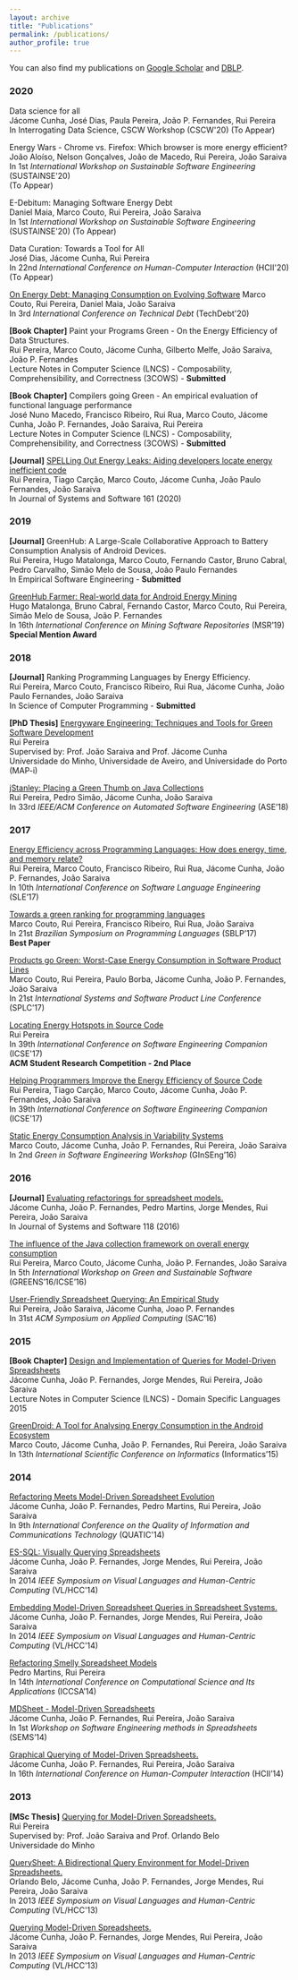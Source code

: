 ```yaml
---
layout: archive
title: "Publications"
permalink: /publications/
author_profile: true
---
```


You can also find my publications on <u><a target="_blank" href="{{site.author.googlescholar}}">Google Scholar</a></u> and <u><a target="_blank" href="{{site.author.dblp}}">DBLP</a></u>.

### 2020

Data science for all  
Jácome Cunha, José Dias, Paula Pereira, João P. Fernandes, Rui Pereira  
In Interrogating Data Science, CSCW Workshop (CSCW'20) 
(To Appear)

Energy Wars - Chrome vs. Firefox: Which browser is more energy efficient?  
João Aloíso, Nelson Gonçalves, João de Macedo, Rui Pereira, João Saraiva  
In 1st *International Workshop on Sustainable Software Engineering* (SUSTAINSE'20)  
(To Appear)

E-Debitum: Managing Software Energy Debt  
Daniel Maia, Marco Couto, Rui Pereira, João Saraiva  
In 1st *International Workshop on Sustainable Software Engineering* (SUSTAINSE'20) 
(To Appear)

Data Curation: Towards a Tool for All  
José Dias, Jácome Cunha, Rui Pereira  
In 22nd *International Conference on Human-Computer Interaction* (HCII'20) 
(To Appear)

[On Energy Debt: Managing Consumption on Evolving Software](http://states.github.io/files/p20.pdf)
Marco Couto, Rui Pereira, Daniel Maia, João Saraiva  
In 3rd *International Conference on Technical Debt* (TechDebt'20) 

**[Book Chapter]**
Paint your Programs Green - On the Energy Efficiency of Data Structures.   
Rui Pereira, Marco Couto, Jácome Cunha, Gilberto Melfe, João Saraiva, João P. Fernandes    
Lecture Notes in Computer Science (LNCS) - Composability, Comprehensibility, and Correctness (3COWS) - **Submitted**

**[Book Chapter]**
Compilers going Green - An empirical evaluation of functional language performance    
José Nuno Macedo, Francisco Ribeiro, Rui Rua, Marco Couto, Jácome Cunha, João P. Fernandes, João Saraiva, Rui Pereira    
Lecture Notes in Computer Science (LNCS) - Composability, Comprehensibility, and Correctness (3COWS) - **Submitted**

**[Journal]**
[SPELLing Out Energy Leaks: Aiding developers locate energy inefficient code](http://states.github.io/files/j3.pdf)   
Rui Pereira, Tiago Carção, Marco Couto, Jácome Cunha, João Paulo Fernandes, João Saraiva  
In Journal of Systems and Software 161 (2020)


### 2019

**[Journal]**
GreenHub: A Large-Scale Collaborative Approach to Battery Consumption Analysis of Android Devices.  
Rui Pereira, Hugo Matalonga, Marco Couto, Fernando Castor, Bruno Cabral, Pedro Carvalho, Simão Melo de Sousa, João Paulo Fernandes  
In Empirical Software Engineering - **Submitted**


[GreenHub Farmer: Real-world data for Android Energy Mining](http://states.github.io/files/p19.pdf)  
Hugo Matalonga, Bruno Cabral, Fernando Castor, Marco Couto, Rui Pereira, Simão Melo de Sousa, João P. Fernandes  
In 16th *International Conference on Mining Software Repositories* (MSR’19)  
**Special Mention Award**

### 2018

**[Journal]**
Ranking Programming Languages by Energy Efficiency.  
Rui Pereira, Marco Couto, Francisco Ribeiro, Rui Rua, Jácome Cunha, João Paulo Fernandes, João Saraiva  
In Science of Computer Programming - **Submitted**

**[PhD Thesis]**
[Energyware Engineering: Techniques and Tools for Green Software Development](http://states.github.io/files/t2.pdf)   
Rui Pereira  
Supervised by: Prof. João Saraiva and Prof. Jácome Cunha  
Universidade do Minho, Universidade de Aveiro, and Universidade do Porto (MAP-i)

[jStanley: Placing a Green Thumb on Java Collections](http://states.github.io/files/p18.pdf)  
Rui Pereira, Pedro Simão, Jácome Cunha, João Saraiva  
In 33rd *IEEE/ACM Conference on Automated Software Engineering* (ASE’18)

### 2017

[Energy Efficiency across Programming Languages: How does energy, time, and memory relate?](http://states.github.io/files/p17.pdf)   
Rui Pereira, Marco Couto, Francisco Ribeiro, Rui Rua, Jácome Cunha, João P. Fernandes, João Saraiva  
In 10th *International Conference on Software Language Engineering* (SLE’17)

[Towards a green ranking for programming languages](http://states.github.io/files/p16.pdf)    
Marco Couto, Rui Pereira, Francisco Ribeiro, Rui Rua, João Saraiva  
In 21st *Brazilian Symposium on Programming Languages* (SBLP’17)  
**Best Paper**

[Products go Green: Worst-Case Energy Consumption in Software Product Lines](http://states.github.io/files/p15.pdf)      
Marco Couto, Rui Pereira, Paulo Borba, Jácome Cunha, João P. Fernandes,  João Saraiva    
In 21st *International Systems and Software Product Line Conference* (SPLC’17)

[Locating Energy Hotspots in Source Code](http://states.github.io/files/p14.pdf)      
Rui Pereira    
In 39th *International Conference on Software Engineering Companion* (ICSE'17)    
**ACM Student Research Competition - 2nd Place**

[Helping Programmers Improve the Energy Efficiency of Source Code](http://states.github.io/files/p13.pdf)    
Rui Pereira, Tiago Carção, Marco Couto, Jácome Cunha, João P. Fernandes, João Saraiva  
In 39th *International Conference on Software Engineering Companion* (ICSE'17)

[Static Energy Consumption Analysis in Variability Systems](http://states.github.io/files/p12.pdf)    
Marco Couto, Jácome Cunha, João P. Fernandes, Rui Pereira, João Saraiva  
In 2nd *Green in Software Engineering Workshop* (GInSEng’16)

### 2016

**[Journal]**
[Evaluating refactorings for spreadsheet models.](http://states.github.io/files/j1.pdf)    
Jácome Cunha, João P. Fernandes, Pedro Martins, Jorge Mendes, Rui Pereira, João Saraiva  
In Journal of Systems and Software 118 (2016)

[The influence of the Java collection framework on overall energy consumption](http://states.github.io/files/p11.pdf)    
Rui Pereira, Marco Couto, Jácome Cunha, João P. Fernandes, João Saraiva  
In 5th *International Workshop on Green and Sustainable Software* (GREENS’16/ICSE’16)

[User-Friendly Spreadsheet Querying: An Empirical Study](http://states.github.io/files/p10.pdf)    
Rui Pereira, João Saraiva, Jácome Cunha, Joao P. Fernandes  
In 31st *ACM Symposium on Applied Computing* (SAC’16)

### 2015

**[Book Chapter]**
[Design and Implementation of Queries for Model-Driven Spreadsheets](http://states.github.io/files/bc1.pdf)    
Jácome Cunha, João P. Fernandes, Jorge Mendes, Rui Pereira, João Saraiva    
Lecture Notes in Computer Science (LNCS) - Domain Specific Languages 2015


[GreenDroid: A Tool for Analysing Energy Consumption in the Android Ecosystem](http://states.github.io/files/p9.pdf)    
Marco Couto, Jácome Cunha, João P. Fernandes, Rui Pereira, João Saraiva  
In 13th *International Scientific Conference on Informatics* (Informatics’15)

### 2014

[Refactoring Meets Model-Driven Spreadsheet Evolution](http://states.github.io/files/p8.pdf)    
Jácome Cunha, João P. Fernandes, Pedro Martins, Rui Pereira, João Saraiva    
In 9th *International Conference on the Quality of Information and Communications Technology* (QUATIC'14)


[ES-SQL: Visually Querying Spreadsheets](http://states.github.io/files/p7.pdf)    
Jácome Cunha, João P. Fernandes, Jorge Mendes, Rui Pereira, João Saraiva    
In 2014 *IEEE Symposium on Visual Languages and Human-Centric Computing* (VL/HCC'14)

[Embedding Model-Driven Spreadsheet Queries in Spreadsheet Systems.](http://states.github.io/files/p6.pdf)    
Jácome Cunha, João P. Fernandes, Jorge Mendes, Rui Pereira, João Saraiva    
In 2014 *IEEE Symposium on Visual Languages and Human-Centric Computing* (VL/HCC'14)

[Refactoring Smelly Spreadsheet Models](http://states.github.io/files/p5.pdf)    
Pedro Martins, Rui Pereira  
In 14th *International Conference on Computational Science and Its Applications* (ICCSA’14)

[MDSheet - Model-Driven Spreadsheets](http://states.github.io/files/p4.pdf)    
Jácome Cunha, João P. Fernandes, Rui Pereira, João Saraiva    
In 1st *Workshop on Software Engineering methods in Spreadsheets* (SEMS’14)

[Graphical Querying of Model-Driven Spreadsheets.](http://states.github.io/files/p3.pdf)    
Jácome Cunha, João P. Fernandes, Rui Pereira, João Saraiva    
In 16th *International Conference on Human-Computer Interaction* (HCII’14)

### 2013

**[MSc Thesis]**
[Querying for Model-Driven Spreadsheets.](http://states.github.io/files/t1.pdf)    
Rui Pereira  
Supervised by: Prof. João Saraiva and Prof. Orlando Belo  
Universidade do Minho

[QuerySheet: A Bidirectional Query Environment for Model-Driven Spreadsheets.](http://states.github.io/files/p2.pdf)    
Orlando Belo, Jácome Cunha, João P. Fernandes, Jorge Mendes, Rui Pereira, João Saraiva    
In 2013 *IEEE Symposium on Visual Languages and Human-Centric Computing* (VL/HCC'13)

[Querying Model-Driven Spreadsheets.](http://states.github.io/files/p1.pdf)    
Jácome Cunha, João P. Fernandes, Jorge Mendes, Rui Pereira, João Saraiva    
In 2013 *IEEE Symposium on Visual Languages and Human-Centric Computing* (VL/HCC'13)